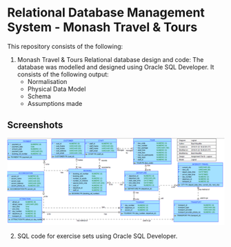 # Relational Database Management System - Monash Travel & Tours 

This repository consists of the following:

1. Monash Travel & Tours Relational database design and code: The database was modelled and designed using Oracle SQL Developer. It consists of the following output:
   - Normalisation 
   - Physical Data Model
   - Schema
   - Assumptions made
   
## Screenshots

![Alt text](Relational%20Database%20System/images/Physical%20Data%20Model.png?raw=true "Optional Title")

2. SQL code for exercise sets using Oracle SQL Developer.

